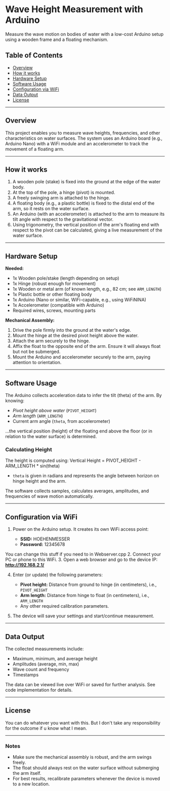# Wave Height Measurement with Arduino

Measure the wave motion on bodies of water with a low-cost Arduino setup using a wooden frame and a floating mechanism.

## Table of Contents

- [Overview](#overview)
- [How it works](#how-it-works)
- [Hardware Setup](#hardware-setup)
- [Software Usage](#software-usage)
- [Configuration via WiFi](#configuration-via-wifi)
- [Data Output](#data-output)
- [License](#license)

---

## Overview

This project enables you to measure wave heights, frequencies, and other characteristics on water surfaces. The system uses an Arduino board (e.g., Arduino Nano) with a WiFi module and an accelerometer to track the movement of a floating arm.

---

## How it works

1. A wooden pole (stake) is fixed into the ground at the edge of the water body.
2. At the top of the pole, a hinge (pivot) is mounted.
3. A freely swinging arm is attached to the hinge.
4. A floating body (e.g., a plastic bottle) is fixed to the distal end of the arm, so it rests on the water surface.
5. An Arduino (with an accelerometer) is attached to the arm to measure its tilt angle with respect to the gravitational vector.
6. Using trigonometry, the vertical position of the arm's floating end with respect to the pivot can be calculated, giving a live measurement of the water surface.

---

## Hardware Setup

**Needed:**
- 1x Wooden pole/stake (length depending on setup)
- 1x Hinge (robust enough for movement)
- 1x Wooden or metal arm (of known length, e.g., 82 cm; see `ARM_LENGTH`)
- 1x Plastic bottle or other floating body
- 1x Arduino (Nano or similar, WiFi-capable, e.g., using WiFiNINA)
- 1x Accelerometer (compatible with Arduino)
- Required wires, screws, mounting parts

**Mechanical Assembly:**
1. Drive the pole firmly into the ground at the water's edge.
2. Mount the hinge at the desired pivot height above the water.
3. Attach the arm securely to the hinge.
4. Affix the float to the opposite end of the arm. Ensure it will always float but not be submerged.
5. Mount the Arduino and accelerometer securely to the arm, paying attention to orientation.

---

## Software Usage

The Arduino collects acceleration data to infer the tilt (theta) of the arm. By knowing:
- *Pivot height above water* (`PIVOT_HEIGHT`)
- *Arm length* (`ARM_LENGTH`)
- Current arm angle (`theta`, from accelerometer)

…the vertical position (height) of the floating end above the floor (or in relation to the water surface) is determined.

### Calculating Height

The height is computed using: Vertical Height = PIVOT_HEIGHT - ARM_LENGTH * sin(theta)

- `theta` is given in radians and represents the angle between horizon on hinge height and the arm.

The software collects samples, calculates averages, amplitudes, and frequencies of wave motion automatically.

---

## Configuration via WiFi

1. Power on the Arduino setup. It creates its own WiFi access point:

    - **SSID:** HOEHENMESSER
    - **Password:** 12345678

You can change this stuff if you need to in Webserver.cpp
2. Connect your PC or phone to this WiFi.
3. Open a web browser and go to the device IP: **http://192.168.2.1/**

4. Enter (or update) the following parameters:
    - **Pivot height:** Distance from ground to hinge (in centimeters), i.e., `PIVOT_HEIGHT`
    - **Arm length:** Distance from hinge to float (in centimeters), i.e., `ARM_LENGTH`
    - Any other required calibration parameters.

5. The device will save your settings and start/continue measurement.

---

## Data Output

The collected measurements include:
- Maximum, minimum, and average height
- Amplitudes (average, min, max)
- Wave count and frequency
- Timestamps

The data can be viewed live over WiFi or saved for further analysis. See code implementation for details.

---

## License

You can do whatever you want with this. But I don't take any responsibility for the outcome if u know what I mean.

---

### Notes

- Make sure the mechanical assembly is robust, and the arm swings freely.
- The float should always rest on the water surface without submerging the arm itself.
- For best results, recalibrate parameters whenever the device is moved to a new location.